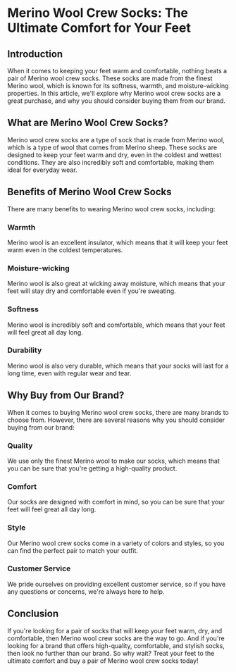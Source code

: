 # Merino Wool Crew Socks: The Ultimate Comfort for Your Feet

## Introduction
When it comes to keeping your feet warm and comfortable, nothing beats a pair of Merino wool crew socks. These socks are made from the finest Merino wool, which is known for its softness, warmth, and moisture-wicking properties. In this article, we'll explore why Merino wool crew socks are a great purchase, and why you should consider buying them from our brand.

## What are Merino Wool Crew Socks?
Merino wool crew socks are a type of sock that is made from Merino wool, which is a type of wool that comes from Merino sheep. These socks are designed to keep your feet warm and dry, even in the coldest and wettest conditions. They are also incredibly soft and comfortable, making them ideal for everyday wear.

## Benefits of Merino Wool Crew Socks
There are many benefits to wearing Merino wool crew socks, including:

### Warmth
Merino wool is an excellent insulator, which means that it will keep your feet warm even in the coldest temperatures.

### Moisture-wicking
Merino wool is also great at wicking away moisture, which means that your feet will stay dry and comfortable even if you're sweating.

### Softness
Merino wool is incredibly soft and comfortable, which means that your feet will feel great all day long.

### Durability
Merino wool is also very durable, which means that your socks will last for a long time, even with regular wear and tear.

## Why Buy from Our Brand?
When it comes to buying Merino wool crew socks, there are many brands to choose from. However, there are several reasons why you should consider buying from our brand:

### Quality
We use only the finest Merino wool to make our socks, which means that you can be sure that you're getting a high-quality product.

### Comfort
Our socks are designed with comfort in mind, so you can be sure that your feet will feel great all day long.

### Style
Our Merino wool crew socks come in a variety of colors and styles, so you can find the perfect pair to match your outfit.

### Customer Service
We pride ourselves on providing excellent customer service, so if you have any questions or concerns, we're always here to help.

## Conclusion
If you're looking for a pair of socks that will keep your feet warm, dry, and comfortable, then Merino wool crew socks are the way to go. And if you're looking for a brand that offers high-quality, comfortable, and stylish socks, then look no further than our brand. So why wait? Treat your feet to the ultimate comfort and buy a pair of Merino wool crew socks today!